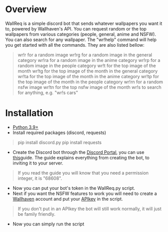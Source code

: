 # Overview
WallReq is a simple discord bot that sends whatever wallpapers you want it to, powered by Wallhaven's API. You can request random or the top wallpapers from various
categories (people, general, anime and NSFW). You can also search for any wallpaper.
The "wr!help" command will help you get started with all the commands. They are also listed bellow:

> wr!r for a random image
> wr!rg for a random image in the general category
> wr!ra for a random image in the anime category
> wr!rp for a random image in the people category
> wr!t for the top image of the month
> wr!tg for the top image of the month in the general category
> wr!ta for the top image of the month in the anime category
> wr!tp for the top image of the month in the people category
> wr!rn for a random nsfw image
> wr!tn for the top nsfw image of the month
> wr!s to search for anything, e.g. "wr!s cars"

# Installation
- [Python 3.9+](https://www.python.org/downloads/)
- Install required packages (discord, requests)
> pip install discord.py
> pip install requests
- Create the Discord bot through the [Discord Portal](https://discord.com/developers/applications), you can use [this](https://github.com/reactiflux/discord-irc/wiki/Creating-a-discord-bot-&-getting-a-token)guide.
  The guide explains everything from creating the bot, to inviting it to your server.
> If you read the guide you will know that you need a permission integer, it is "68608".
- Now you can put your bot's token in the WallReq.py script.
- Next if you want the NSFW features to work you will need to create a [Wallhaven](https://wallhaven.cc/join) account and put your [APIkey](https://wallhaven.cc/settings/account) in the script.
> If you don't put in an APIkey the bot will still work normally, it will just be family friendly.
- Now you can simply run the script
